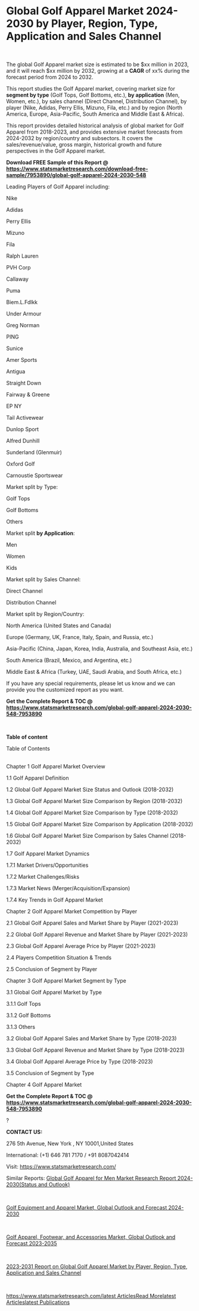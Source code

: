 <h1>Global Golf Apparel Market 2024-2030 by Player, Region, Type, Application and Sales Channel</h1><br/><p>The global Golf Apparel market size is estimated to be $xx million in 2023, and it will reach $xx million by 2032, growing at a <strong>CAGR</strong> of xx% during the forecast period from 2024 to 2032.</p>
 
 
 
 <p>This report studies the Golf Apparel market, covering market size for <strong>segment by type</strong> (Golf Tops, Golf Bottoms, etc.), <strong>by application</strong> (Men, Women, etc.), by sales channel (Direct Channel, Distribution Channel), by player (Nike, Adidas, Perry Ellis, Mizuno, Fila, etc.) and by region (North America, Europe, Asia-Pacific, South America and Middle East & Africa).</p>
 
 
 
 <p>This report provides detailed historical analysis of global market for Golf Apparel from 2018-2023, and provides extensive market forecasts from 2024-2032 by region/country and subsectors. It covers the sales/revenue/value, gross margin, historical growth and future perspectives in the Golf Apparel market.</p>
 
 
 
 <p><strong>Download FREE Sample of this Report @ <a href="https://www.statsmarketresearch.com/download-free-sample/7953890/global-golf-apparel-2024-2030-548">https://www.statsmarketresearch.com/download-free-sample/7953890/global-golf-apparel-2024-2030-548</a></strong></p>
 
 
 
 <p>Leading Players of Golf Apparel including:</p>
 
 
 
 <p>Nike</p>
 
 
 
 <p>Adidas</p>
 
 
 
 <p>Perry Ellis</p>
 
 
 
 <p>Mizuno</p>
 
 
 
 <p>Fila</p>
 
 
 
 <p>Ralph Lauren</p>
 
 
 
 <p>PVH Corp</p>
 
 
 
 <p>Callaway</p>
 
 
 
 <p>Puma</p>
 
 
 
 <p>Biem.L.Fdlkk</p>
 
 
 
 <p>Under Armour</p>
 
 
 
 <p>Greg Norman</p>
 
 
 
 <p>PING</p>
 
 
 
 <p>Sunice</p>
 
 
 
 <p>Amer Sports</p>
 
 
 
 <p>Antigua</p>
 
 
 
 <p>Straight Down</p>
 
 
 
 <p>Fairway & Greene</p>
 
 
 
 <p>EP NY</p>
 
 
 
 <p>Tail Activewear</p>
 
 
 
 <p>Dunlop Sport</p>
 
 
 
 <p>Alfred Dunhill</p>
 
 
 
 <p>Sunderland (Glenmuir)</p>
 
 
 
 <p>Oxford Golf</p>
 
 
 
 <p>Carnoustie Sportswear</p>
 
 
 
 <p>Market split by Type:</p>
 
 
 
 <p>Golf Tops</p>
 
 
 
 <p>Golf Bottoms</p>
 
 
 
 <p>Others</p>
 
 
 
 <p>Market split <strong>by Application</strong>:</p>
 
 
 
 <p>Men</p>
 
 
 
 <p>Women</p>
 
 
 
 <p>Kids</p>
 
 
 
 <p>Market split by Sales Channel:</p>
 
 
 
 <p>Direct Channel</p>
 
 
 
 <p>Distribution Channel</p>
 
 
 
 <p>Market split by Region/Country:</p>
 
 
 
 <p>North America (United States and Canada)</p>
 
 
 
 <p>Europe (Germany, UK, France, Italy, Spain, and Russia, etc.)</p>
 
 
 
 <p>Asia-Pacific (China, Japan, Korea, India, Australia, and Southeast Asia, etc.)</p>
 
 
 
 <p>South America (Brazil, Mexico, and Argentina, etc.)</p>
 
 
 
 <p>Middle East & Africa (Turkey, UAE, Saudi Arabia, and South Africa, etc.)</p>
 
 
 
 <p>If you have any special requirements, please let us know and we can provide you the customized report as you want.</p>
 
 
 
 <div><b>Get the Complete Report & TOC @ <a href="https://www.statsmarketresearch.com/global-golf-apparel-2024-2030-548-7953890">https://www.statsmarketresearch.com/global-golf-apparel-2024-2030-548-7953890</a></b></div>
 
 
 
 <p><br />
 
 <b>Table of content</b></p>
 
 
 
 <p>Table of Contents<br />
 
 <br />
 
 Chapter 1 Golf Apparel Market Overview<br />
 
 1.1 Golf Apparel Definition<br />
 
 1.2 Global Golf Apparel Market Size Status and Outlook (2018-2032)<br />
 
 1.3 Global Golf Apparel Market Size Comparison by Region (2018-2032)<br />
 
 1.4 Global Golf Apparel Market Size Comparison by Type (2018-2032)<br />
 
 1.5 Global Golf Apparel Market Size Comparison by Application (2018-2032)<br />
 
 1.6 Global Golf Apparel Market Size Comparison by Sales Channel (2018-2032)<br />
 
 1.7 Golf Apparel Market Dynamics<br />
 
 1.7.1 Market Drivers/Opportunities<br />
 
 1.7.2 Market Challenges/Risks<br />
 
 1.7.3 Market News (Merger/Acquisition/Expansion)<br />
 
 1.7.4 Key Trends in Golf Apparel Market<br />
 
 Chapter 2 Golf Apparel Market Competition by Player<br />
 
 2.1 Global Golf Apparel Sales and Market Share by Player (2021-2023)<br />
 
 2.2 Global Golf Apparel Revenue and Market Share by Player (2021-2023)<br />
 
 2.3 Global Golf Apparel Average Price by Player (2021-2023)<br />
 
 2.4 Players Competition Situation & Trends<br />
 
 2.5 Conclusion of Segment by Player<br />
 
 Chapter 3 Golf Apparel Market Segment by Type<br />
 
 3.1 Global Golf Apparel Market by Type<br />
 
 3.1.1 Golf Tops<br />
 
 3.1.2 Golf Bottoms<br />
 
 3.1.3 Others<br />
 
 3.2 Global Golf Apparel Sales and Market Share by Type (2018-2023)<br />
 
 3.3 Global Golf Apparel Revenue and Market Share by Type (2018-2023)<br />
 
 3.4 Global Golf Apparel Average Price by Type (2018-2023)<br />
 
 3.5 Conclusion of Segment by Type<br />
 
 Chapter 4 Golf Apparel Market</p>
 
 
 
 <div><b>Get the Complete Report & TOC @ <a href="https://www.statsmarketresearch.com/global-golf-apparel-2024-2030-548-7953890">https://www.statsmarketresearch.com/global-golf-apparel-2024-2030-548-7953890</a></b></div>
 
 
 
 <p>? </p>
 
 
 
 <p><b>CONTACT US:</b><br />
 
 276 5th Avenue, New York , NY 10001,United States<br />
 
 International: (+1) 646 781 7170 / +91 8087042414<br />
 
 Visit: <a href="https://www.statsmarketresearch.com/">https://www.statsmarketresearch.com/</a><br />
 
 Similar Reports: <a href="https://www.statsmarketresearch.com/global-golf-apparel-2024-2030-548-7953890">Global Golf Apparel for Men Market Research Report 2024-2030(Status and Outlook)</a><br />
 
 <br />
 
 <a href="https://www.statsmarketresearch.com/global-golf-apparel-2024-2030-548-7953890">Golf Equipment and Apparel Market, Global Outlook and Forecast 2024-2030</a><br />
 
 <br />
 
 <a href="https://www.statsmarketresearch.com/global-golf-apparel-2024-2030-548-7953890">Golf Apparel, Footwear, and Accessories Market, Global Outlook and Forecast 2023-2035</a><br />
 
 <br />
 
 <a href="https://www.statsmarketresearch.com/global-golf-apparel-2024-2030-548-7953890">2023-2031 Report on Global Golf Apparel Market by Player, Region, Type, Application and Sales Channel</a><br />
 
 <br />
 
 <a href="https://gyeongbokgung.com">https://www.statsmarketresearch.com/</a><a href="https://hallyeomaritime.com">latest Articles</a><a href="https://jingwansa.com">Read More</a><a href="https://nguoiviet.jp/">latest Articles</a><a href="https://www.intelmarketresearch.com/">latest Publications</a></p>